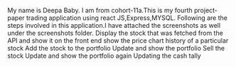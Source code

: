 My name is Deepa Baby. I am from cohort-11a.This is my fourth project-paper trading application using react JS,Express,MYSQL.
Following are the steps involved in this application.I have attached the screenshots as well under the screenshots folder.
Display the stock that was fetched from the API and show it on the front end 
show the price chart  history of a particular stock
Add the stock to the portfolio
Update and show the portfolio
Sell the stock
Update and show the portfolio again
Updating the cash tally
